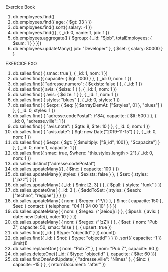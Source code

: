 Exercice Book

1.  db.employees.find()
2.  db.employees.find({ age: { $gt: 33 } })
3.  db.employees.find().sort({ salary: -1 })
4.  db.employees.find({}, { _id: 0, name: 1, job: 1 })
5.  db.employees.aggregate([  { $group: { _id: "$job", totalEmployees: { $sum: 1 } } }])
6. db.employees.updateMany({ job: "Developer" }, { $set: { salary: 80000 } }

EXERCICE EXO

1.  db.salles.find(  { smac: true }, { _id: 1, nom: 1 })
2. db.salles.find({ capacite: { $gt: 1000 } },  { _id: 0, nom: 1 })
3. db.salles.find({ "adresse.numero": { $exists: false } },  { _id: 1 })
4. db.salles.find({ avis: { $size: 1 } }, { _id: 1, nom: 1 })
5. db.salles.find(  { avis: { $size: 1 } },  { _id: 1, nom: 1 })
6. db.salles.find(  { styles: "blues" },  { _id: 0, styles: 1 })
7. db.salles.find(  { $expr: { $eq: [{ $arrayElemAt: ["$styles", 0] }, "blues"] } },  { _id: 0, styles: 1 })
8. db.salles.find(  { "adresse.codePostal": /^84/,    capacite: { $lt: 500 }  },  { _id: 0, "adresse.ville": 1 })
9. db.salles.find(  { "avis.note": { $gte: 8, $lte: 10 } },  { _id: 0, nom: 1 })
10. db.salles.find(  { "avis.date": { $gt: new Date("2019-11-15") } },  { _id: 0, nom: 1 })
11. db.salles.find(  { $expr: { $gt: [{ $multiply: ["$_id", 100] }, "$capacite"] } },  { _id: 0, nom: 1, capacite: 1 })
12. db.salles.find({  smac: true,  $where: "this.styles.length > 2"},{ _id: 0, nom: 1 })
13. db.salles.distinct("adresse.codePostal")
14. db.salles.updateMany({}, { $inc: { capacite: 100 } })
15. db.salles.updateMany({ styles: { $exists: false } }, { $set: { styles: ["jazz"] } })
16. db.salles.updateMany(  { _id: { $nin: [2, 3] } },  { $pull: { styles: "funk" } })
17. db.salles.updateOne(  { _id: 3 },  { $addToSet: { styles: { $each: ["techno", "reggae"] } } })
18. db.salles.updateMany(  { nom: { $regex: /^P/i } },  { $inc: { capacite: 150 }, $set: { contact: { telephone: "04 11 94 00 10" } } })
19. db.salles.updateMany(  { nom: { $regex: /^[aeiou]/i } },  { $push: { avis: { date: new Date(), note: 10 } } })
20. db.salles.updateMany(  { nom: { $regex: /^[zZ]/ } },  { $set: { nom: "Pub Z", capacite: 50, smac: false } },  { upsert: true })
21. db.salles.find({ _id: { $type: "objectId" } }).count()
22. db.salles.find({ _id: { $not: { $type: "objectId" } } })  .sort({ capacite: -1 })  .limit(1)
23. db.salles.replaceOne(  { nom: "Pub Z" },  { nom: "Pub Z", capacite: 60 })
24. db.salles.deleteOne({  _id: { $type: "objectId" },  capacite: { $lte: 60 }})
25. db.salles.findOneAndUpdate(  { "adresse.ville": "Nîmes" },  { $inc: { capacite: -15 } },  { returnDocument: "after" })
